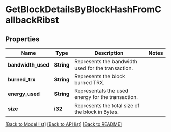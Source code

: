 # GetBlockDetailsByBlockHashFromCallbackRibst

## Properties

Name | Type | Description | Notes
------------ | ------------- | ------------- | -------------
**bandwidth_used** | **String** | Represents the bandwidth used for the transaction. | 
**burned_trx** | **String** | Represents the block burned TRX. | 
**energy_used** | **String** | Representats the used energy for the transaction. | 
**size** | **i32** | Represents the total size of the block in Bytes. | 

[[Back to Model list]](../README.md#documentation-for-models) [[Back to API list]](../README.md#documentation-for-api-endpoints) [[Back to README]](../README.md)


